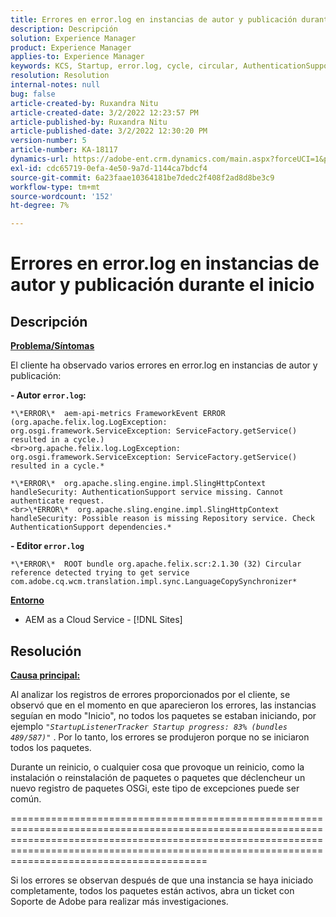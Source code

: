 ```yaml
---
title: Errores en error.log en instancias de autor y publicación durante el inicio
description: Descripción
solution: Experience Manager
product: Experience Manager
applies-to: Experience Manager
keywords: KCS, Startup, error.log, cycle, circular, AuthenticationSupport
resolution: Resolution
internal-notes: null
bug: false
article-created-by: Ruxandra Nitu
article-created-date: 3/2/2022 12:23:57 PM
article-published-by: Ruxandra Nitu
article-published-date: 3/2/2022 12:30:20 PM
version-number: 5
article-number: KA-18117
dynamics-url: https://adobe-ent.crm.dynamics.com/main.aspx?forceUCI=1&pagetype=entityrecord&etn=knowledgearticle&id=40187aa0-239a-ec11-b400-00224805ad55
exl-id: cdc65719-0efa-4e50-9a7d-1144ca7bdcf4
source-git-commit: 6a23faae10364181be7dedc2f408f2ad8d8be3c9
workflow-type: tm+mt
source-wordcount: '152'
ht-degree: 7%

---
```


# Errores en error.log en instancias de autor y publicación durante el inicio

## Descripción


<u><b>Problema/Síntomas</b></u>

El cliente ha observado varios errores en error.log en instancias de autor y publicación:

<b>- Autor `error.log`:</b>

```
*\*ERROR\*  aem-api-metrics FrameworkEvent ERROR (org.apache.felix.log.LogException: org.osgi.framework.ServiceException: ServiceFactory.getService() resulted in a cycle.)
<br>org.apache.felix.log.LogException: org.osgi.framework.ServiceException: ServiceFactory.getService() resulted in a cycle.*
```


```
*\*ERROR\*  org.apache.sling.engine.impl.SlingHttpContext handleSecurity: AuthenticationSupport service missing. Cannot authenticate request.
<br>\*ERROR\*  org.apache.sling.engine.impl.SlingHttpContext handleSecurity: Possible reason is missing Repository service. Check AuthenticationSupport dependencies.*
```


<b>- Editor `error.log`</b>

```
*\*ERROR\*  ROOT bundle org.apache.felix.scr:2.1.30 (32) Circular reference detected trying to get service com.adobe.cq.wcm.translation.impl.sync.LanguageCopySynchronizer*
```


<u><b>Entorno</b></u>

- AEM as a Cloud Service - [!DNL Sites]



## Resolución


<u><b>Causa principal:</b></u>

Al analizar los registros de errores proporcionados por el cliente, se observó que en el momento en que aparecieron los errores, las instancias seguían en modo &quot;Inicio&quot;, no todos los paquetes se estaban iniciando, por ejemplo *`"StartupListenerTracker Startup progress: 83% (bundles 489/587)"`* . Por lo tanto, los errores se produjeron porque no se iniciaron todos los paquetes.

Durante un reinicio, o cualquier cosa que provoque un reinicio, como la instalación o reinstalación de paquetes o paquetes que déclencheur un nuevo registro de paquetes OSGi, este tipo de excepciones puede ser común.



==========================================================================================================================================================================================================================================================

Si los errores se observan después de que una instancia se haya iniciado completamente, todos los paquetes están activos, abra un ticket con Soporte de Adobe para realizar más investigaciones.
